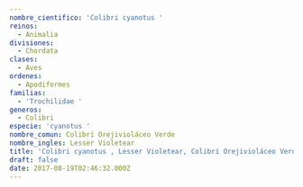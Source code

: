 ```yaml
---
nombre_cientifico: 'Colibri cyanotus '
reinos:
  - Animalia
divisiones:
  - Chordata
clases:
  - Aves
ordenes:
  - Apodiformes
familias:
  - 'Trochilidae '
generos:
  - Colibri
especie: 'cyanotus '
nombre_comun: Colibrí Orejivioláceo Verde
nombre_ingles: Lesser Violetear
title: 'Colibri cyanotus , Lesser Violetear, Colibrí Orejivioláceo Verde'
draft: false
date: 2017-08-19T02:46:32.000Z
---
```


